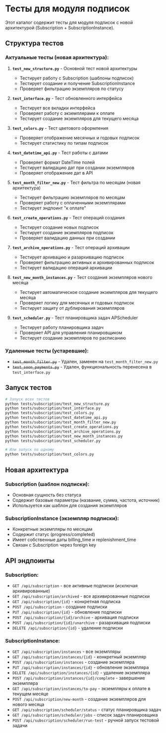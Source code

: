 # Тесты для модуля подписок

Этот каталог содержит тесты для модуля подписок с новой архитектурой (Subscription + SubscriptionInstance).

## Структура тестов

### Актуальные тесты (новая архитектура):

1. **`test_new_structure.py`** - Основной тест новой архитектуры
   - Тестирует работу с Subscription (шаблоны подписок)
   - Тестирует создание и получение SubscriptionInstance
   - Проверяет фильтрацию экземпляров по статусу

2. **`test_interface.py`** - Тест обновленного интерфейса
   - Тестирует все вкладки интерфейса
   - Проверяет работу с экземплярами к оплате
   - Тестирует создание экземпляров для текущего месяца

3. **`test_colors.py`** - Тест цветового оформления
   - Проверяет отображение месячных и годовых подписок
   - Тестирует статистику по типам подписок

4. **`test_datetime_api.py`** - Тест работы с датами
   - Проверяет формат DateTime полей
   - Тестирует валидацию дат при создании экземпляров
   - Проверяет отображение дат в API

5. **`test_month_filter_new.py`** - Тест фильтра по месяцам (новая архитектура)
   - Тестирует фильтрацию экземпляров по месяцам
   - Проверяет работу с оплаченными экземплярами
   - Тестирует эндпоинт "к оплате"

6. **`test_create_operations.py`** - Тест операций создания
   - Тестирует создание новых подписок
   - Тестирует создание экземпляров подписок
   - Проверяет валидацию данных при создании

7. **`test_archive_operations.py`** - Тест операций архивации
   - Тестирует архивацию и разархивацию подписок
   - Проверяет фильтрацию активных и архивированных подписок
   - Тестирует валидацию операций архивации

8. **`test_new_month_instances.py`** - Тест создания экземпляров нового месяца
   - Тестирует автоматическое создание экземпляров для текущего месяца
   - Проверяет логику для месячных и годовых подписок
   - Тестирует защиту от дублирования экземпляров

9. **`test_scheduler.py`** - Тест планировщика задач APScheduler
   - Тестирует работу планировщика задач
   - Проверяет API для управления планировщиком
   - Тестирует создание экземпляров по расписанию

### Удаленные тесты (устаревшие):

- ~~`test_month_filter.py`~~ - Удален, заменен на `test_month_filter_new.py`
- ~~`test_soon_payments.py`~~ - Удален, функциональность перенесена в `test_interface.py`

## Запуск тестов

```bash
# Запуск всех тестов
python tests/subscription/test_new_structure.py
python tests/subscription/test_interface.py
python tests/subscription/test_colors.py
python tests/subscription/test_datetime_api.py
python tests/subscription/test_month_filter_new.py
python tests/subscription/test_create_operations.py
python tests/subscription/test_archive_operations.py
python tests/subscription/test_new_month_instances.py
python tests/subscription/test_scheduler.py

# Или запуск по одному
python tests/subscription/test_colors.py
```

## Новая архитектура

### Subscription (шаблон подписки):
- Основная сущность без статуса
- Содержит базовые параметры (название, сумма, частота, источник)
- Используется как шаблон для создания экземпляров

### SubscriptionInstance (экземпляр подписки):
- Конкретные экземпляры по месяцам
- Содержит статус (progress/completed)
- Имеет собственные даты billing_time и replenishment_time
- Связан с Subscription через foreign key

## API эндпоинты

### Subscription:
- `GET /api/subscription` - все активные подписки (исключая архивированные)
- `GET /api/subscription/archived` - все архивированные подписки
- `GET /api/subscription/{id}` - конкретная подписка
- `POST /api/subscription` - создание подписки
- `PUT /api/subscription/{id}` - обновление подписки
- `POST /api/subscription/{id}/archive` - архивация подписки
- `POST /api/subscription/{id}/unarchive` - разархивация подписки
- `DELETE /api/subscription/{id}` - удаление подписки

### SubscriptionInstance:
- `GET /api/subscription/instances` - все экземпляры
- `GET /api/subscription/instances/{id}` - конкретный экземпляр
- `POST /api/subscription/instances` - создание экземпляра
- `PUT /api/subscription/instances/{id}` - обновление экземпляра
- `DELETE /api/subscription/instances/{id}` - удаление экземпляра
- `POST /api/subscription/instances/{id}/complete` - завершение экземпляра
- `GET /api/subscription/instances/to-pay` - экземпляры к оплате в текущем месяце
- `POST /api/subscription/new-month` - создание экземпляров для нового месяца
- `GET /api/subscription/scheduler/status` - статус планировщика задач
- `GET /api/subscription/scheduler/jobs` - список задач планировщика
- `POST /api/subscription/scheduler/run-test` - ручной запуск тестовой задачи 